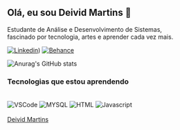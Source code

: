 ## Olá, eu sou Deivid Martins 🤙 
Estudante de Análise e Desenvolvimento de Sistemas,
<br/>fascinado por tecnologia, artes e aprender cada vez mais.

[![Linkedin](https://img.shields.io/badge/LinkedIn-0077B5?style=for-the-badge&logo=linkedin&logoColor=white)](https://br.linkedin.com/in/deivid-martins-416aa722b?trk=profile-badge))
[![Behance](https://img.shields.io/badge/-Behance-blue?style=for-the-badge&logo=behance&logoColor=white)]([https://www.linkedin.com/in/deivid-souza-416aa722b/](https://www.behance.net))

![Anurag's GitHub stats](https://github-readme-stats.vercel.app/api?username=davemartinsz&show_icons=true&theme=tokyonight)

### Tecnologias que estou aprendendo
<div style="display: inline_block"><br/>
  <img align="center" alt="VSCode" src="https://img.shields.io/badge/Visual_Studio_Code-0078D4?style=for-the-badge&logo=visual%20studio%20code&logoColor=white" />
  <img align="center" alt="MYSQL" src="https://img.shields.io/badge/MySQL-00000F?style=for-the-badge&logo=mysql&logoColor=white" />
  <img align="center" alt="HTML" src="https://img.shields.io/badge/HTML-239120?style=for-the-badge&logo=html5&logoColor=white" />
  <img align="center" alt="Javascript" src="https://img.shields.io/badge/JavaScript-323330?style=for-the-badge&logo=javascript&logoColor=F7DF1E" />
</div><br/>
<div class="badge-base LI-profile-badge" data-locale="pt_BR" data-size="medium" data-theme="light" data-type="VERTICAL" data-vanity="deivid-martins-416aa722b" data-version="v1"><a class="badge-base__link LI-simple-link" href="https://br.linkedin.com/in/deivid-martins-416aa722b?trk=profile-badge">Deivid Martins</a></div>
              
